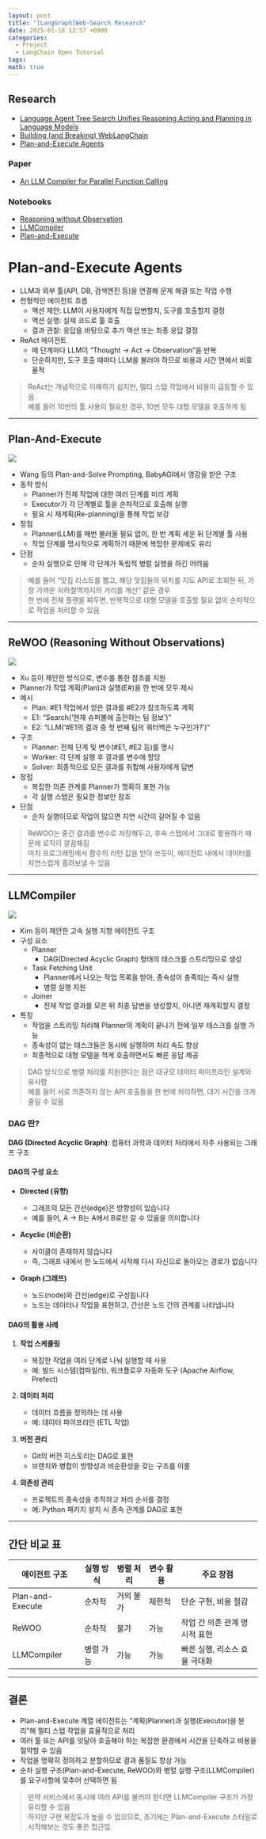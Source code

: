 ```yaml
---
layout: post
title: "[LangGraph]Web-Search Research"
date: 2025-01-18 12:57 +0900
categories:
  - Project
  - LangChain Open Tutorial
tags: 
math: true
---
```

## Research

- [Language Agent Tree Search Unifies Reasoning Acting and Planning in Language Models](https://arxiv.org/abs/2310.04406)
- [Building (and Breaking) WebLangChain](https://blog.langchain.dev/weblangchain/)
- [Plan-and-Execute Agents](https://blog.langchain.dev/planning-agents/)

### Paper
- [An LLM Compiler for Parallel Function Calling](https://arxiv.org/abs/2312.04511)

### Notebooks
- [Reasoning without Observation](https://github.com/langchain-ai/langgraph/blob/main/docs/docs/tutorials/rewoo/rewoo.ipynb)
- [LLMCompiler](https://github.com/langchain-ai/langgraph/blob/main/docs/docs/tutorials/llm-compiler/LLMCompiler.ipynb)
- [Plan-and-Execute](https://github.com/langchain-ai/langgraph/blob/main/docs/docs/tutorials/plan-and-execute/plan-and-execute.ipynb)



# Plan-and-Execute Agents

- LLM과 외부 툴(API, DB, 검색엔진 등)을 연결해 문제 해결 또는 작업 수행
- 전형적인 에이전트 흐름
    - 액션 제안: LLM이 사용자에게 직접 답변할지, 도구를 호출할지 결정
    - 액션 실행: 실제 코드로 툴 호출
    - 결과 관찰: 응답을 바탕으로 추가 액션 또는 최종 응답 결정
- ReAct 에이전트
    - 매 단계마다 LLM이 “Thought → Act → Observation”을 반복
    - 단순하지만, 도구 호출 때마다 LLM을 불러야 하므로 비용과 시간 면에서 비효율적

> ReAct는 개념적으로 이해하기 쉽지만, 멀티 스텝 작업에서 비용이 급등할 수 있음  
> 예를 들어 10번의 툴 사용이 필요한 경우, 10번 모두 대형 모델을 호출하게 됨

---

## Plan-And-Execute

![](https://blog.langchain.dev/content/images/2024/02/plan-and-execute.png)

- Wang 등의 Plan-and-Solve Prompting, BabyAGI에서 영감을 받은 구조
- 동작 방식
    - Planner가 전체 작업에 대한 여러 단계를 미리 계획
    - Executor가 각 단계별로 툴을 순차적으로 호출해 실행
    - 필요 시 재계획(Re-planning)을 통해 작업 보강
- 장점
    - Planner(LLM)를 매번 불러올 필요 없이, 한 번 계획 세운 뒤 단계별 툴 사용
    - 작업 단계를 명시적으로 계획하기 때문에 복잡한 문제에도 유리
- 단점
    - 순차 실행으로 인해 각 단계가 독립적 병렬 실행을 하긴 어려움

> 예를 들어 “맛집 리스트를 뽑고, 해당 맛집들의 위치를 지도 API로 조회한 뒤, 가장 가까운 지하철역까지의 거리를 계산” 같은 경우  
> 한 번에 전체 플랜을 짜두면, 반복적으로 대형 모델을 호출할 필요 없이 순차적으로 작업을 처리할 수 있음

---

## ReWOO (Reasoning Without Observations)

![](https://blog.langchain.dev/content/images/2024/02/rewoo.png)

- Xu 등이 제안한 방식으로, 변수를 통한 참조를 지원
- Planner가 작업 계획(Plan)과 실행(E#)을 한 번에 모두 제시
- 예시
    - Plan: #E1 작업에서 얻은 결과를 #E2가 참조하도록 계획
    - E1: “Search(‘현재 슈퍼볼에 출전하는 팀 정보’)”
    - E2: “LLM(‘#E1의 결과 중 첫 번째 팀의 쿼터백은 누구인가?’)”
- 구조
    - Planner: 전체 단계 및 변수(#E1, #E2 등)를 명시
    - Worker: 각 단계 실행 후 결과를 변수에 할당
    - Solver: 최종적으로 모든 결과를 취합해 사용자에게 답변
- 장점
    - 복잡한 의존 관계를 Planner가 명확히 표현 가능
    - 각 실행 스텝은 필요한 정보만 참조
- 단점
    - 순차 실행이므로 작업이 많으면 지연 시간이 길어질 수 있음

> ReWOO는 중간 결과를 변수로 저장해두고, 후속 스텝에서 그대로 활용하기 때문에 로직이 깔끔해짐  
> 마치 프로그래밍에서 함수의 리턴 값을 받아 쓰듯이, 에이전트 내에서 데이터를 자연스럽게 흘려보낼 수 있음

---

## LLMCompiler

![](https://blog.langchain.dev/content/images/2024/02/llm-compiler-1.png)

- Kim 등이 제안한 고속 실행 지향 에이전트 구조
- 구성 요소
    - Planner
        - DAG(Directed Acyclic Graph) 형태의 태스크를 스트리밍으로 생성
    - Task Fetching Unit
        - Planner에서 나오는 작업 목록을 받아, 종속성이 충족되는 즉시 실행
        - 병렬 실행 지원
    - Joiner
        - 전체 작업 결과를 모은 뒤 최종 답변을 생성할지, 아니면 재계획할지 결정
- 특징
    - 작업을 스트리밍 처리해 Planner의 계획이 끝나기 전에 일부 태스크를 실행 가능
    - 종속성이 없는 태스크들은 동시에 실행하여 처리 속도 향상
    - 최종적으로 대형 모델을 적게 호출하면서도 빠른 응답 제공

> DAG 방식으로 병렬 처리를 지원한다는 점은 대규모 데이터 파이프라인 설계와 유사함  
> 예를 들어 서로 의존하지 않는 API 호출들을 한 번에 처리하면, 대기 시간을 크게 줄일 수 있음


### DAG 란?
**DAG (Directed Acyclic Graph)**: 컴퓨터 과학과 데이터 처리에서 자주 사용되는 그래프 구조

#### **DAG의 구성 요소**

- **Directed (유향)**
    
    - 그래프의 모든 간선(edge)은 방향성이 있습니다
    - 예를 들어, A → B는 A에서 B로만 갈 수 있음을 의미합니다
- **Acyclic (비순환)**
    
    - 사이클이 존재하지 않습니다
    - 즉, 그래프 내에서 한 노드에서 시작해 다시 자신으로 돌아오는 경로가 없습니다
- **Graph (그래프)**
    
    - 노드(node)와 간선(edge)로 구성됩니다
    - 노드는 데이터나 작업을 표현하고, 간선은 노드 간의 관계를 나타냅니다

#### **DAG의 활용 사례**

1. **작업 스케줄링**
    
    - 복잡한 작업을 여러 단계로 나눠 실행할 때 사용
    - 예: 빌드 시스템(컴파일러), 워크플로우 자동화 도구 (Apache Airflow, Prefect)
2. **데이터 처리**
    
    - 데이터 흐름을 정의하는 데 사용
    - 예: 데이터 파이프라인 (ETL 작업)
3. **버전 관리**
    
    - Git의 버전 히스토리는 DAG로 표현
    - 브랜치와 병합이 방향성과 비순환성을 갖는 구조를 이룸
4. **의존성 관리**
    
    - 프로젝트의 종속성을 추적하고 처리 순서를 결정
    - 예: Python 패키지 설치 시 종속 관계를 DAG로 표현

---

## 간단 비교 표

|에이전트 구조|실행 방식|병렬 처리|변수 활용|주요 장점|
|---|---|---|---|---|
|Plan-and-Execute|순차적|거의 불가|제한적|단순 구현, 비용 절감|
|ReWOO|순차적|불가|가능|작업 간 의존 관계 명시적 표현|
|LLMCompiler|병렬 가능|가능|가능|빠른 실행, 리소스 효율 극대화|

---

## 결론

- Plan-and-Execute 계열 에이전트는 “계획(Planner)과 실행(Executor)을 분리”해 멀티 스텝 작업을 효율적으로 처리
- 여러 툴 또는 API를 잇달아 호출해야 하는 복잡한 환경에서 시간을 단축하고 비용을 절약할 수 있음
- 작업을 명확히 정의하고 분할하므로 결과 품질도 향상 가능
- 순차 실행 구조(Plan-and-Execute, ReWOO)와 병렬 실행 구조(LLMCompiler)를 요구사항에 맞추어 선택하면 됨

> 만약 서비스에서 동시에 여러 API를 불러야 한다면 LLMCompiler 구조가 가장 유리할 수 있음  
> 하지만 구현 복잡도가 높을 수 있으므로, 초기에는 Plan-and-Execute 스타일로 시작해보는 것도 좋은 접근임



